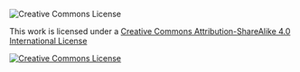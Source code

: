 
![Creative Commons License](https://i.creativecommons.org/l/by-sa/4.0/88x31.png "Creative Commons License")


This work is licensed under a [Creative Commons Attribution-ShareAlike 4.0 International License](http://creativecommons.org/licenses/by-sa/4.0/)


<a rel="license" href="http://creativecommons.org/licenses/by-sa/4.0/"><img alt="Creative Commons License" style="border-width:0" src="https://i.creativecommons.org/l/by-sa/4.0/88x31.png" /></a>
